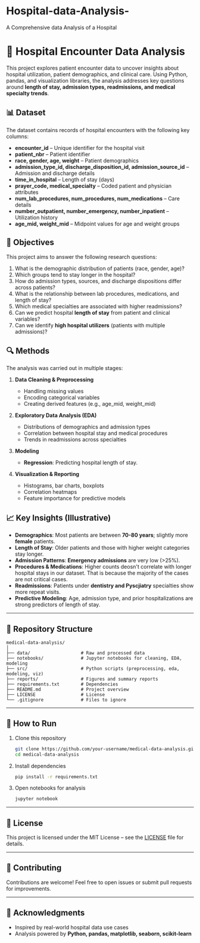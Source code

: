 # Hospital-data-Analysis-
A Comprehensive data Analysis of a Hospital 

# 🏥 Hospital Encounter Data Analysis

This project explores patient encounter data to uncover insights about hospital utilization, patient demographics, and clinical care. Using Python, pandas, and visualization libraries, the analysis addresses key questions around **length of stay, admission types, readmissions, and medical specialty trends**.

## 📊 Dataset

The dataset contains records of hospital encounters with the following key columns:

* **encounter_id** – Unique identifier for the hospital visit
* **patient_nbr** – Patient identifier
* **race, gender, age, weight** – Patient demographics
* **admission_type_id, discharge_disposition_id, admission_source_id** – Admission and discharge details
* **time_in_hospital** – Length of stay (days)
* **prayer_code, medical_specialty** – Coded patient and physician attributes
* **num_lab_procedures, num_procedures, num_medications** – Care details
* **number_outpatient, number_emergency, number_inpatient** – Utilization history
* **age_mid, weight_mid** – Midpoint values for age and weight groups

## 🎯 Objectives

This project aims to answer the following research questions:

1. What is the demographic distribution of patients (race, gender, age)?
2. Which groups tend to stay longer in the hospital?
3. How do admission types, sources, and discharge dispositions differ across patients?
4. What is the relationship between lab procedures, medications, and length of stay?
5. Which medical specialties are associated with higher readmissions?
6. Can we predict hospital **length of stay** from patient and clinical variables?
7. Can we identify **high hospital utilizers** (patients with multiple admissions)?

## 🔍 Methods

The analysis was carried out in multiple stages:

1. **Data Cleaning & Preprocessing**

   * Handling missing values
   * Encoding categorical variables
   * Creating derived features (e.g., age_mid, weight_mid)

2. **Exploratory Data Analysis (EDA)**

   * Distributions of demographics and admission types
   * Correlation between hospital stay and medical procedures
   * Trends in readmissions across specialties

3. **Modeling**

   * **Regression**: Predicting hospital length of stay.

4. **Visualization & Reporting**

   * Histograms, bar charts, boxplots
   * Correlation heatmaps
   * Feature importance for predictive models

## 📈 Key Insights (Illustrative)

* **Demographics**: Most patients are between **70-80 years**; slightly more **female** patients.
* **Length of Stay**: Older patients and those with higher weight categories stay longer.
* **Admission Patterns**: **Emergency admissions** are very low  (>25%).
* **Procedures & Medications**: Higher counts deosn't correlate with longer hospital stays in our dataset. That is because the majority of the cases are not critical cases. 
* **Readmissions**: Patients under **dentistry and Pyscjiatry** specialties show more repeat visits.
* **Predictive Modeling**: Age, admission type, and prior hospitalizations are strong predictors of length of stay.

---

## 📂 Repository Structure

```
medical-data-analysis/
│
├── data/                   # Raw and processed data
├── notebooks/              # Jupyter notebooks for cleaning, EDA, modeling
├── src/                    # Python scripts (preprocessing, eda, modeling, viz)
├── reports/                # Figures and summary reports
├── requirements.txt        # Dependencies
├── README.md               # Project overview
├── LICENSE                 # License
└── .gitignore              # Files to ignore
```

---

## 🚀 How to Run

1. Clone this repository

   ```bash
   git clone https://github.com/your-username/medical-data-analysis.git
   cd medical-data-analysis
   ```

2. Install dependencies

   ```bash
   pip install -r requirements.txt
   ```

3. Open notebooks for analysis

   ```bash
   jupyter notebook
   ```

---

## 📜 License

This project is licensed under the MIT License – see the [LICENSE](LICENSE) file for details.

---

## 🤝 Contributing

Contributions are welcome! Feel free to open issues or submit pull requests for improvements.

---

## 🙌 Acknowledgments

* Inspired by real-world hospital data use cases
* Analysis powered by **Python, pandas, matplotlib, seaborn, scikit-learn**
